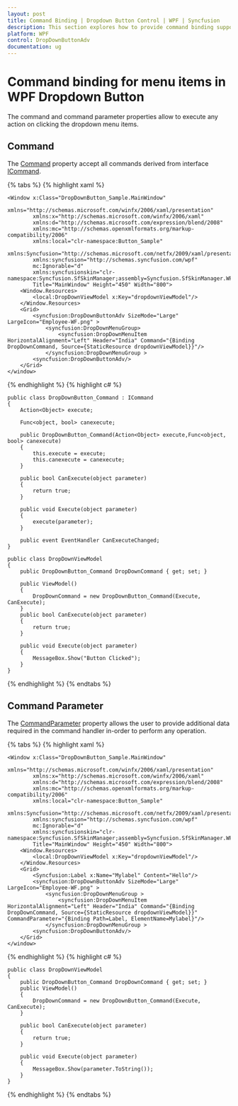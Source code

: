 ```yaml
---
layout: post
title: Command Binding | Dropdown Button Control | WPF | Syncfusion
description: This section explores how to provide command binding support for dropdown menu items to perform any action while clicking the same.
platform: WPF
control: DropDownButtonAdv
documentation: ug
---
```


# Command binding for menu items in WPF Dropdown Button 

The command and command parameter properties allow to execute any action on clicking the dropdown menu items.

## Command

The [Command](https://docs.microsoft.com/en-us/dotnet/api/system.windows.input.icommandsource.command?view=netframework-4.8) property accept all commands derived from interface [ICommand](https://docs.microsoft.com/en-us/dotnet/api/system.windows.input.icommand?view=netframework-4.8).

{% tabs %}
{% highlight xaml %}

    <Window x:Class="DropDownButton_Sample.MainWindow"
            xmlns="http://schemas.microsoft.com/winfx/2006/xaml/presentation"
            xmlns:x="http://schemas.microsoft.com/winfx/2006/xaml"
            xmlns:d="http://schemas.microsoft.com/expression/blend/2008"
            xmlns:mc="http://schemas.openxmlformats.org/markup-compatibility/2006"
            xmlns:local="clr-namespace:Button_Sample"
            xmlns:Syncfusion="http://schemas.microsoft.com/netfx/2009/xaml/presentation"
            xmlns:syncfusion="http://schemas.syncfusion.com/wpf"
            mc:Ignorable="d"
            xmlns:syncfusionskin="clr-namespace:Syncfusion.SfSkinManager;assembly=Syncfusion.SfSkinManager.WPF"
            Title="MainWindow" Height="450" Width="800">
        <Window.Resources>
            <local:DropDownViewModel x:Key="dropdownViewModel"/>
        </Window.Resources>
        <Grid>
            <syncfusion:DropDownButtonAdv SizeMode="Large" LargeIcon="Employee-WF.png" >
                <syncfusion:DropDownMenuGroup>
                    <syncfusion:DropDownMenuItem  HorizontalAlignment="Left" Header="India" Command="{Binding DropDownCommand, Source={StaticResource dropdownViewModel}}"/>
                </syncfusion:DropDownMenuGroup >
            <syncfusion:DropDownButtonAdv/>
        </Grid>
    </window>

{% endhighlight %}
{% highlight c# %}

    public class DropDownButton_Command : ICommand
    {     
        Action<Object> execute;

        Func<object, bool> canexecute;

        public DropDownButton_Command(Action<Object> execute,Func<object, bool> canexecute)
        {
            this.execute = execute;
            this.canexecute = canexecute;
        }

        public bool CanExecute(object parameter)
        {
            return true;
        }

        public void Execute(object parameter)
        {
            execute(parameter);
        }

        public event EventHandler CanExecuteChanged;
    }

    public class DropDownViewModel
    {
        public DropDownButton_Command DropDownCommand { get; set; }

        public ViewModel()
        {
            DropDownCommand = new DropDownButton_Command(Execute, CanExecute);
        }
        public bool CanExecute(object parameter)
        {
            return true;
        }

        public void Execute(object parameter)
        {
            MessageBox.Show("Button Clicked");
        }
    }

{% endhighlight %}
{% endtabs %}

## Command Parameter

The [CommandParameter](https://docs.microsoft.com/en-us/dotnet/api/system.windows.input.icommandsource.commandparameter?view=netframework-4.8) property allows the user to provide additional data required in the command handler in-order to perform any operation.

{% tabs %}
{% highlight xaml %}

    <Window x:Class="DropDownButton_Sample.MainWindow"
            xmlns="http://schemas.microsoft.com/winfx/2006/xaml/presentation"
            xmlns:x="http://schemas.microsoft.com/winfx/2006/xaml"
            xmlns:d="http://schemas.microsoft.com/expression/blend/2008"
            xmlns:mc="http://schemas.openxmlformats.org/markup-compatibility/2006"
            xmlns:local="clr-namespace:Button_Sample"
            xmlns:Syncfusion="http://schemas.microsoft.com/netfx/2009/xaml/presentation"
            xmlns:syncfusion="http://schemas.syncfusion.com/wpf"
            mc:Ignorable="d"
            xmlns:syncfusionskin="clr-namespace:Syncfusion.SfSkinManager;assembly=Syncfusion.SfSkinManager.WPF"
            Title="MainWindow" Height="450" Width="800">
        <Window.Resources>
            <local:DropDownViewModel x:Key="dropdownViewModel"/>
        </Window.Resources>
        <Grid>
            <Syncfusion:Label x:Name="Mylabel" Content="Hello"/>
            <syncfusion:DropDownButtonAdv SizeMode="Large" LargeIcon="Employee-WF.png" >
                <syncfusion:DropDownMenuGroup >
                    <syncfusion:DropDownMenuItem  HorizontalAlignment="Left" Header="India" Command="{Binding DropDownCommand, Source={StaticResource dropdownViewModel}}" CommandParameter="{Binding Path=Label, ElementName=Mylabel}"/>
                </syncfusion:DropDownMenuGroup >
            <syncfusion:DropDownButtonAdv/>
        </Grid>
    </window>

{% endhighlight %}
{% highlight c# %}

    public class DropDownViewModel
    {
        public DropDownButton_Command DropDownCommand { get; set; }
        public ViewModel()
        {
            DropDownCommand = new DropDownButton_Command(Execute, CanExecute);
        }

        public bool CanExecute(object parameter)
        {
            return true;
        }

        public void Execute(object parameter)
        {
            MessageBox.Show(parameter.ToString());
        }
    }

{% endhighlight %}
{% endtabs %}